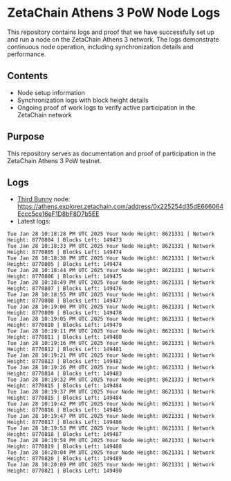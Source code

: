 # ZetaChain Athens 3 PoW Node Logs
This repository contains logs and proof that we have successfully set up and run a node on the ZetaChain Athens 3 network. The logs demonstrate continuous node operation, including synchronization details and performance.

## Contents
- Node setup information
- Synchronization logs with block height details
- Ongoing proof of work logs to verify active participation in the ZetaChain network

## Purpose
This repository serves as documentation and proof of participation in the ZetaChain Athens 3 PoW testnet.

## Logs

- [Third Bunny](https://thirdbunny.xyz/) node: https://athens.explorer.zetachain.com/address/0x225254d35dE666064Eccc5ce16eF1D8bF8D7b5EE
- Latest logs:
```
Tue Jan 28 10:18:28 PM UTC 2025 Your Node Height: 8621331 | Network Height: 8770804 | Blocks Left: 149473
Tue Jan 28 10:18:33 PM UTC 2025 Your Node Height: 8621331 | Network Height: 8770805 | Blocks Left: 149474
Tue Jan 28 10:18:38 PM UTC 2025 Your Node Height: 8621331 | Network Height: 8770805 | Blocks Left: 149474
Tue Jan 28 10:18:44 PM UTC 2025 Your Node Height: 8621331 | Network Height: 8770806 | Blocks Left: 149475
Tue Jan 28 10:18:49 PM UTC 2025 Your Node Height: 8621331 | Network Height: 8770807 | Blocks Left: 149476
Tue Jan 28 10:18:55 PM UTC 2025 Your Node Height: 8621331 | Network Height: 8770808 | Blocks Left: 149477
Tue Jan 28 10:19:00 PM UTC 2025 Your Node Height: 8621331 | Network Height: 8770809 | Blocks Left: 149478
Tue Jan 28 10:19:05 PM UTC 2025 Your Node Height: 8621331 | Network Height: 8770810 | Blocks Left: 149479
Tue Jan 28 10:19:11 PM UTC 2025 Your Node Height: 8621331 | Network Height: 8770811 | Blocks Left: 149480
Tue Jan 28 10:19:16 PM UTC 2025 Your Node Height: 8621331 | Network Height: 8770812 | Blocks Left: 149481
Tue Jan 28 10:19:21 PM UTC 2025 Your Node Height: 8621331 | Network Height: 8770813 | Blocks Left: 149482
Tue Jan 28 10:19:26 PM UTC 2025 Your Node Height: 8621331 | Network Height: 8770814 | Blocks Left: 149483
Tue Jan 28 10:19:32 PM UTC 2025 Your Node Height: 8621331 | Network Height: 8770815 | Blocks Left: 149484
Tue Jan 28 10:19:37 PM UTC 2025 Your Node Height: 8621331 | Network Height: 8770815 | Blocks Left: 149484
Tue Jan 28 10:19:42 PM UTC 2025 Your Node Height: 8621331 | Network Height: 8770816 | Blocks Left: 149485
Tue Jan 28 10:19:47 PM UTC 2025 Your Node Height: 8621331 | Network Height: 8770817 | Blocks Left: 149486
Tue Jan 28 10:19:53 PM UTC 2025 Your Node Height: 8621331 | Network Height: 8770818 | Blocks Left: 149487
Tue Jan 28 10:19:58 PM UTC 2025 Your Node Height: 8621331 | Network Height: 8770819 | Blocks Left: 149488
Tue Jan 28 10:20:04 PM UTC 2025 Your Node Height: 8621331 | Network Height: 8770820 | Blocks Left: 149489
Tue Jan 28 10:20:09 PM UTC 2025 Your Node Height: 8621331 | Network Height: 8770821 | Blocks Left: 149490
```
